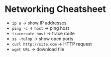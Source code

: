 # Networking Cheatsheet

- `ip a` → show IP addresses
- `ping -c 4 host` → ping host
- `traceroute host` → trace route
- `ss -tulnp` → show open ports
- `curl http://site.com` → HTTP request
- `wget URL` → download file

